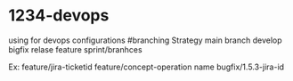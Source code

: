 # 1234-devops
using for devops configurations
#branching Strategy
main branch
develop
bigfix
relase
feature
sprint/branhces

Ex: feature/jira-ticketid
    feature/concept-operation name
    bugfix/1.5.3-jira-id
